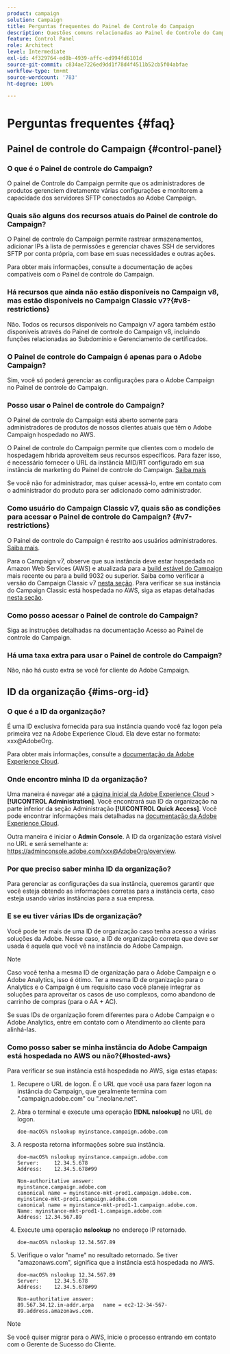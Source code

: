 ```yaml
---
product: campaign
solution: Campaign
title: Perguntas frequentes do Painel de Controle do Campaign
description: Questões comuns relacionadas ao Painel de Controle do Campaign
feature: Control Panel
role: Architect
level: Intermediate
exl-id: 4f329764-ed8b-4939-affc-ed994fd6101d
source-git-commit: c834ae7226ed9dd1f78d4f4511b52cb5f04abfae
workflow-type: tm+mt
source-wordcount: '783'
ht-degree: 100%

---
```


# Perguntas frequentes {#faq}

## Painel de controle do Campaign {#control-panel}

### O que é o Painel de controle do Campaign?

O painel de Controle do Campaign permite que os administradores de produtos gerenciem diretamente várias configurações e monitorem a capacidade dos servidores SFTP conectados ao Adobe Campaign.

### Quais são alguns dos recursos atuais do Painel de controle do Campaign?

O Painel de controle do Campaign permite rastrear armazenamentos, adicionar IPs à lista de permissões e gerenciar chaves SSH de servidores SFTP por conta própria, com base em suas necessidades e outras ações.

Para obter mais informações, consulte a documentação de ações compatíveis com o Painel de controle do Campaign.

### Há recursos que ainda não estão disponíveis no Campaign v8, mas estão disponíveis no Campaign Classic v7?{#v8-restrictions}

Não. Todos os recursos disponíveis no Campaign v7 agora também estão disponíveis através do Painel de controle do Campaign v8, incluindo funções relacionadas ao Subdomínio e Gerenciamento de certificados.

### O Painel de controle do Campaign é apenas para o Adobe Campaign?

Sim, você só poderá gerenciar as configurações para o Adobe Campaign no Painel de controle do Campaign.

### Posso usar o Painel de controle do Campaign?

O Painel de controle do Campaign está aberto somente para administradores de produtos de nossos clientes atuais que têm o Adobe Campaign hospedado no AWS.

O Painel de controle do Campaign permite que clientes com o modelo de hospedagem híbrida aproveitem seus recursos específicos. Para fazer isso, é necessário fornecer o URL da instância MID/RT configurado em sua instância de marketing do Painel de controle do Campaign. [Saiba mais](instances-settings/using/external-accounts.md)

Se você não for administrador, mas quiser acessá-lo, entre em contato com o administrador do produto para ser adicionado como administrador.

### Como usuário do Campaign Classic v7, quais são as condições para acessar o Painel de controle do Campaign? {#v7-restrictions}

O Painel de controle do Campaign é restrito aos usuários administradores. [Saiba mais](discover/using/managing-permissions.md).

Para o Campaign v7, observe que sua instância deve estar hospedada no Amazon Web Services (AWS) e atualizada para a [build estável do Campaign](https://experienceleague.adobe.com/docs/campaign-classic/using/release-notes/rn-overview.html?lang=pt-BR#rn-statuses) mais recente ou para a build 9032 ou superior. Saiba como verificar a versão do Campaign Classic v7 [nesta seção](https://experienceleague.adobe.com/docs/campaign-classic/using/getting-started/starting-with-adobe-campaign/launching-adobe-campaign.html?lang=pt-BR#getting-your-campaign-version). Para verificar se sua instância do Campaign Classic está hospedada no AWS, siga as etapas detalhadas [nesta seção](#hosted-aws).

### Como posso acessar o Painel de controle do Campaign?

Siga as instruções detalhadas na documentação Acesso ao Painel de controle do Campaign.

### Há uma taxa extra para usar o Painel de controle do Campaign?

Não, não há custo extra se você for cliente do Adobe Campaign.

## ID da organização {#ims-org-id}

### O que é a ID da organização?

É uma ID exclusiva fornecida para sua instância quando você faz logon pela primeira vez na Adobe Experience Cloud. Ela deve estar no formato: xxx@AdobeOrg.

Para obter mais informações, consulte a [documentação da Adobe Experience Cloud](https://experienceleague.adobe.com/docs/core-services/interface/administration/organizations.html?lang=pt-BR).

### Onde encontro minha ID da organização?

Uma maneira é navegar até a [página inicial da Adobe Experience Cloud](https://experiencecloud.adobe.com/) > **[!UICONTROL Administration]**. Você encontrará sua ID da organização na parte inferior da seção Administração **[!UICONTROL Quick Access]**. Você pode encontrar informações mais detalhadas na [documentação da Adobe Experience Cloud](https://experienceleague.adobe.com/docs/core-services/interface/administration/organizations.html?lang=pt-BR).

Outra maneira é iniciar o **Admin Console**. A ID da organização estará visível no URL e será semelhante a: https://adminconsole.adobe.com/xxx@AdobeOrg/overview.

### Por que preciso saber minha ID da organização?

Para gerenciar as configurações da sua instância, queremos garantir que você esteja obtendo as informações corretas para a instância certa, caso esteja usando várias instâncias para a sua empresa.

### E se eu tiver várias IDs de organização?

Você pode ter mais de uma ID de organização caso tenha acesso a várias soluções da Adobe. Nesse caso, a ID de organização correta que deve ser usada é aquela que você vê na instância do Adobe Campaign.

>[!NOTE]
>
>Caso você tenha a mesma ID de organização para o Adobe Campaign e o Adobe Analytics, isso é ótimo. Ter a mesma ID de organização para o Analytics e o Campaign é um requisito caso você planeje integrar as soluções para aproveitar os casos de uso complexos, como abandono de carrinho de compras (para o AA + AC).
>
>Se suas IDs de organização forem diferentes para o Adobe Campaign e o Adobe Analytics, entre em contato com o Atendimento ao cliente para alinhá-las.

### Como posso saber se minha instância do Adobe Campaign está hospedada no AWS ou não?{#hosted-aws}

Para verificar se sua instância está hospedada no AWS, siga estas etapas:

1. Recupere o URL de logon. É o URL que você usa para fazer logon na instância do Campaign, que geralmente termina com &quot;.campaign.adobe.com&quot; ou &quot;.neolane.net&quot;.
1. Abra o terminal e execute uma operação **[!DNL nslookup]** no URL de logon.

   `doe-macOS% nslookup myinstance.campaign.adobe.com`

1. A resposta retorna informações sobre sua instância.

   ```
   doe-macOS% nslookup myinstance.campaign.adobe.com
   Server:     12.34.5.678
   Address:    12.34.5.678#99
   
   Non-authoritative answer:
   myinstance.campaign.adobe.com
   canonical name = myinstance-mkt-prod1.campaign.adobe.com.
   myinstance-mkt-prod1.campaign.adobe.com
   canonical name = myinstance-mkt-prod1-1.campaign.adobe.com.
   Name: myinstance-mkt-prod1-1.campaign.adobe.com
   Address: 12.34.567.89
   ```

1. Execute uma operação **nslookup** no endereço IP retornado.

   `doe-macOS% nslookup 12.34.567.89`

1. Verifique o valor &quot;name&quot; no resultado retornado. Se tiver &quot;amazonaws.com&quot;, significa que a instância está hospedada no AWS.

   ```
   doe-macOS% nslookup 12.34.567.89
   Server:     12.34.5.678
   Address:    12.34.5.678#99
   
   Non-authoritative answer:
   89.567.34.12.in-addr.arpa   name = ec2-12-34-567-89.address.amazonaws.com.
   ```

>[!NOTE]
>
>Se você quiser migrar para o AWS, inicie o processo entrando em contato com o Gerente de Sucesso do Cliente.
